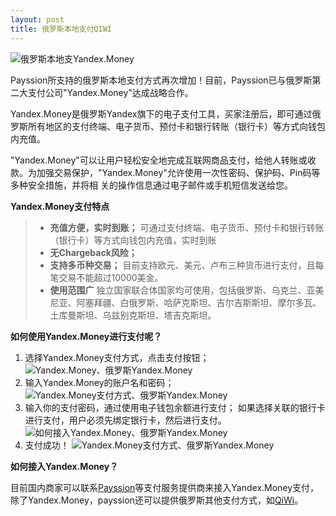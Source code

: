 ```yaml
---
layout: post
title: 俄罗斯本地支付QIWI
---
```


![俄罗斯本地支Yandex.Money](https://www.payssion.com/static/images/payment/pay_yandex.jpg)

Payssion所支持的俄罗斯本地支付方式再次增加！目前，Payssion已与俄罗斯第二大支付公司"Yandex.Money"达成战略合作。

Yandex.Money是俄罗斯Yandex旗下的电子支付工具，买家注册后，即可通过俄罗斯所有地区的支付终端、电子货币、预付卡和银行转账（银行卡）等方式向钱包内充值。

"Yandex.Money"可以让用户轻松安全地完成互联网商品支付，给他人转账或收款。为加强交易保护，"Yandex.Money"允许使用一次性密码、保护码、Pin码等多种安全措施，并将相 关的操作信息通过电子邮件或手机短信发送给您。

**Yandex.Money支付特点**
> - **充值方便，实时到账；**
> 可通过支付终端、电子货币、预付卡和银行转账（银行卡）等方式向钱包内充值，实时到账
> - **无Chargeback风险；**
> - **支持多币种交易；**
> 目前支持欧元、美元、卢布三种货币进行支付，且每笔交易不能超过10000美金。
> - **使用范围广**
> 独立国家联合体国家均可使用，包括俄罗斯、乌克兰、亚美尼亚、阿塞拜疆、白俄罗斯、哈萨克斯坦、吉尔吉斯斯坦、摩尔多瓦、土库曼斯坦、乌兹别克斯坦、塔吉克斯坦。


**如何使用Yandex.Money进行支付呢？**

 1. 选择Yandex.Money支付方式，点击支付按钮；
 ![Yandex.Money、俄罗斯Yandex.Money](http://blog.payssion.com/images/yandex_1.png) 
 2. 输入Yandex.Money的账户名和密码；
 ![Yandex.Money支付方式、俄罗斯Yandex.Money](http://blog.payssion.com/images/yandex_2.png) 
 3. 输入你的支付密码，通过使用电子钱包余额进行支付；
如果选择关联的银行卡进行支付，用户必须先绑定银行卡，然后进行支付。
 ![如何接入Yandex.Money、俄罗斯Yandex.Money](http://blog.payssion.com/images/yandex_3.png) 
 4. 支付成功！
 ![Yandex.Money支付方式、俄罗斯Yandex.Money](http://blog.payssion.com/images/yandex_4.png) 


**如何接入Yandex.Money？**

目前国内商家可以联系[Payssion](https://www.payssion.com "海外本地支付")等支付服务提供商来接入Yandex.Money支付，除了Yandex.Money，payssion还可以提供俄罗斯其他支付方式，如[QiWi](https://www.payssion.com/cn/e-wallet.html)。